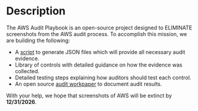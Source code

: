 # Description
The AWS Audit Playbook is an open-source project designed to ELIMINATE screenshots from the AWS audit process. To accomplish this mission, we are building the following:
- A [script](./gatherAwsEvidence.py) to generate JSON files which will provide all necessary audit evidence.
- Library of controls with detailed guidance on how the evidence was collected.
- Detailed testing steps explaining how auditors should test each control.
- An open source [audit workpaper](https://docs.google.com/spreadsheets/d/1bGfbXUTSzVCSGCWn7UtG6QN4wWeEKdrubygcCuDDjbI/edit?usp=sharing) to document audit results.

With your help, we hope that screenshots of AWS will be extinct by **12/31/2026**.
